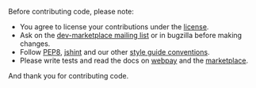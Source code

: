 Before contributing code, please note:

* You agree to license your contributions under the [license](https://github.com/10allday-Software/webpay/blob/master/LICENSE).
* Ask on the [dev-marketplace mailing list](https://lists.mozilla.org/listinfo/dev-marketplace) or in bugzilla before making changes.
* Follow [PEP8](http://www.python.org/dev/peps/pep-0008/), [jshint](http://www.jshint.com/) and our other [style guide conventions](http://mozweb.readthedocs.org/en/latest/index.html).
* Please write tests and read the docs on [webpay](http://webpay.readthedocs.org/en/latest/) and the [marketplace](http://marketplace.readthedocs.org/en/latest/).

And thank you for contributing code.
